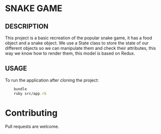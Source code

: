 # SNAKE GAME

## DESCRIPTION

This project is a basic recreation of the popular snake game, it has a food object and a snake object.
We use a State class to store the state of our different objects so we can manipulate them and check their attributes, this way we know how to render them, this model is based on Redux.

## USAGE

To run the application after cloning the project:

```ruby
    bundle
    ruby src/app.rb
```

# Contributing

Pull requests are welcome.